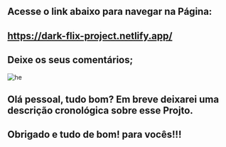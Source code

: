 ## Acesse o link abaixo para navegar na Página:
## https://dark-flix-project.netlify.app/
## Deixe os seus comentários;


![he](https://user-images.githubusercontent.com/96156026/153735419-8cea82a4-8c00-4ef7-ab4c-b2321bf74958.jpg)

## Olá pessoal, tudo bom? Em breve deixarei uma descrição cronológica sobre esse Projto.
## Obrigado e tudo de bom! para vocês!!!
